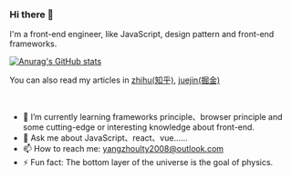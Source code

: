 ### Hi there 👋

I'm a front-end engineer, like JavaScript, design pattern and front-end frameworks.

[![Anurag's GitHub stats](https://github-readme-stats.vercel.app/api?username=HiWayne&theme=vue-dark&hide=contribs)](https://github.com/anuraghazra/github-readme-stats)

You can also read my articles in [zhihu(知乎)](https://www.zhihu.com/people/yu-guo-tian-qing-60-94/posts), [juejin(掘金)](https://juejin.cn/user/1838039174490685) 

<br />

- 🌱 I’m currently learning frameworks principle、browser principle and some cutting-edge or interesting knowledge about front-end.
- 💬 Ask me about JavaScript、react、vue……
- 📫 How to reach me: yangzhoulty2008@outlook.com
- ⚡ Fun fact: The bottom layer of the universe is the goal of physics.

<!--
**HiWayne/HiWayne** is a ✨ _special_ ✨ repository because its `README.md` (this file) appears on your GitHub profile.

Here are some ideas to get you started:

- 🔭 I’m currently working on ...
- 🌱 I’m currently learning ...
- 👯 I’m looking to collaborate on ...
- 🤔 I’m looking for help with ...
- 💬 Ask me about ...
- 📫 How to reach me: ...
- 😄 Pronouns: ...
- ⚡ Fun fact: ...
-->
